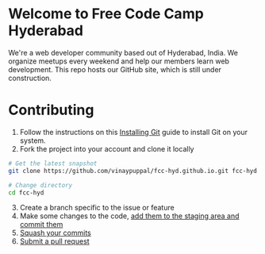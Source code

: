 # Welcome to Free Code Camp Hyderabad

We're a web developer community based out of Hyderabad, India. We organize meetups every weekend and help our members learn web development. This repo hosts our GitHub site, which is still under construction. 

# Contributing

1. Follow the instructions on this [Installing Git](https://git-scm.com/book/en/v2/Getting-Started-Installing-Git) guide to install Git on your system.
2. Fork the project into your account and clone it locally
  ```bash
  # Get the latest snapshot
  git clone https://github.com/vinaypuppal/fcc-hyd.github.io.git fcc-hyd

  # Change directory
  cd fcc-hyd
  ```
3. Create a branch specific to the issue or feature
4. Make some changes to the code, [add them to the staging area and commit them](https://www.atlassian.com/git/tutorials/saving-changes/git-commit)
4. [Squash your commits](http://stackoverflow.com/questions/5189560/squash-my-last-x-commits-together-using-git/5201642#5201642)
5. [Submit a pull request](https://www.atlassian.com/git/tutorials/making-a-pull-request)
